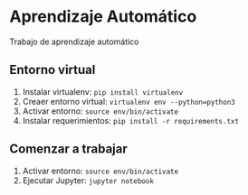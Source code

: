 # Aprendizaje Automático

Trabajo de aprendizaje automático

## Entorno virtual

1. Instalar virtualenv:
```pip install virtualenv```
2. Creaer entorno virtual:
```virtualenv env --python=python3```
3. Activar entorno:
```source env/bin/activate```
4. Instalar requerimientos:
```pip install -r requirements.txt```

## Comenzar a trabajar

1. Activar entorno:
```source env/bin/activate```
2. Ejecutar Jupyter:
```jupyter notebook```